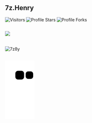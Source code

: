 ## 7z.Henry
<img src="https://komarev.com/ghpvc/?username=7z8y&label=Profile%20Views&color=008042&style=flat&label=Visitors" alt="Visitors"></a>
<img src="https://img.shields.io/badge/dynamic/json?&label=Total%20Stars&color=008042&style=flat&style=for-the-badge&query=%24.stars&url=https://api.github-star-counter.workers.dev/user/7z8y" alt="Profile Stars"></a>
<img src="https://img.shields.io/badge/dynamic/json?&label=Total%20Forks&color=008042&style=flat&style=for-the-badge&query=%24.forks&url=https://api.github-star-counter.workers.dev/user/7z8y" alt="Profile Forks"></a>

##
<a href="https://www.tiktok.com/@7z8y_" target="_blank"> <img src="https://discord.c99.nl/widget/theme-4/540958304910835735.png"/></a>
##
</a><img align="center" src="https://github-readme-stats.vercel.app/api/top-langs?username=7z8y&count_private=true&hide=procfile&theme=dark&border_color=000000&cache_seconds=1800&layout=compact&langs_count=10&custom_title=Most%20Used%20Coding%20Languages" alt="7z8y" /></p>
##
<a href="https://www.tiktok.com/@7z8y_" target="_blank"><img src="https://github.com/rafaballerini/rafaballerini/blob/output/github-contribution-grid-snake.svg" alt="Snake"></a>
##
